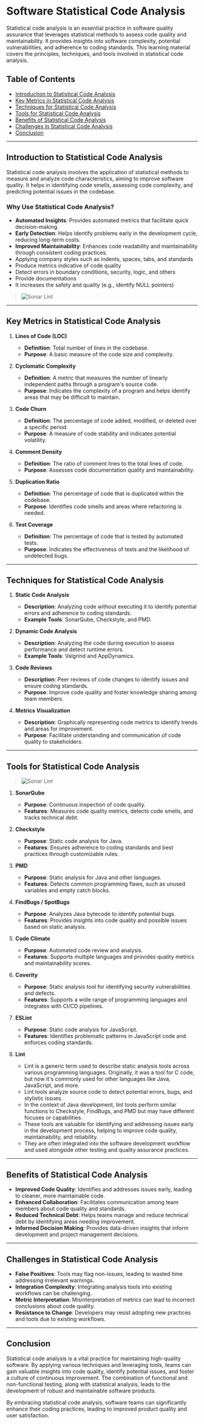 # Software Statistical Code Analysis

Statistical code analysis is an essential practice in software quality assurance that leverages statistical methods to assess code quality and maintainability. It provides insights into software complexity, potential vulnerabilities, and adherence to coding standards. This learning material covers the principles, techniques, and tools involved in statistical code analysis.

## Table of Contents
- [Introduction to Statistical Code Analysis](#introduction-to-statistical-code-analysis)
- [Key Metrics in Statistical Code Analysis](#key-metrics-in-statistical-code-analysis)
- [Techniques for Statistical Code Analysis](#techniques-for-statistical-code-analysis)
- [Tools for Statistical Code Analysis](#tools-for-statistical-code-analysis)
- [Benefits of Statistical Code Analysis](#benefits-of-statistical-code-analysis)
- [Challenges in Statistical Code Analysis](#challenges-in-statistical-code-analysis)
- [Conclusion](#conclusion)

---

## Introduction to Statistical Code Analysis

Statistical code analysis involves the application of statistical methods to measure and analyze code characteristics, aiming to improve software quality. It helps in identifying code smells, assessing code complexity, and predicting potential issues in the codebase.

### Why Use Statistical Code Analysis?

- **Automated Insights**: Provides automated metrics that facilitate quick decision-making.
- **Early Detection**: Helps identify problems early in the development cycle, reducing long-term costs.
- **Improved Maintainability**: Enhances code readability and maintainability through consistent coding practices.
- Applying company styles such as indents, spaces, tabs, and standards
- Produce metrics indicative of code quality 
- Detect errors in boundary conditions, security, logic, and others
- Provide documentations 
- It increases the safety and quality  (e.g., identify NULL pointers)

> ![Sonar Lint](/Images/sonarLint1.jpg)


---

## Key Metrics in Statistical Code Analysis

1. **Lines of Code (LOC)**
   - **Definition**: Total number of lines in the codebase.
   - **Purpose**: A basic measure of the code size and complexity.

2. **Cyclomatic Complexity**
   - **Definition**: A metric that measures the number of linearly independent paths through a program's source code.
   - **Purpose**: Indicates the complexity of a program and helps identify areas that may be difficult to maintain.

3. **Code Churn**
   - **Definition**: The percentage of code added, modified, or deleted over a specific period.
   - **Purpose**: A measure of code stability and indicates potential volatility.

4. **Comment Density**
   - **Definition**: The ratio of comment lines to the total lines of code.
   - **Purpose**: Assesses code documentation quality and maintainability.

5. **Duplication Ratio**
   - **Definition**: The percentage of code that is duplicated within the codebase.
   - **Purpose**: Identifies code smells and areas where refactoring is needed.

6. **Test Coverage**
   - **Definition**: The percentage of code that is tested by automated tests.
   - **Purpose**: Indicates the effectiveness of tests and the likelihood of undetected bugs.

---

## Techniques for Statistical Code Analysis

1. **Static Code Analysis**
   - **Description**: Analyzing code without executing it to identify potential errors and adherence to coding standards.
   - **Example Tools**: SonarQube, Checkstyle, and PMD.

2. **Dynamic Code Analysis**
   - **Description**: Analyzing the code during execution to assess performance and detect runtime errors.
   - **Example Tools**: Valgrind and AppDynamics.

3. **Code Reviews**
   - **Description**: Peer reviews of code changes to identify issues and ensure coding standards.
   - **Purpose**: Improve code quality and foster knowledge sharing among team members.

4. **Metrics Visualization**
   - **Description**: Graphically representing code metrics to identify trends and areas for improvement.
   - **Purpose**: Facilitate understanding and communication of code quality to stakeholders.

---

## Tools for Statistical Code Analysis


> ![Sonar Lint](/Images/checkStyle.jpg)

1. **SonarQube**
   - **Purpose**: Continuous inspection of code quality.
   - **Features**: Measures code quality metrics, detects code smells, and tracks technical debt.

2. **Checkstyle**
   - **Purpose**: Static code analysis for Java.
   - **Features**: Ensures adherence to coding standards and best practices through customizable rules.

3. **PMD**
   - **Purpose**: Static analysis for Java and other languages.
   - **Features**: Detects common programming flaws, such as unused variables and empty catch blocks.

4. **FindBugs / SpotBugs**
   - **Purpose**: Analyzes Java bytecode to identify potential bugs.
   - **Features**: Provides insights into code quality and possible issues based on static analysis.

5. **Code Climate**
   - **Purpose**: Automated code review and analysis.
   - **Features**: Supports multiple languages and provides quality metrics and maintainability scores.

6. **Coverity**
   - **Purpose**: Static analysis tool for identifying security vulnerabilities and defects.
   - **Features**: Supports a wide range of programming languages and integrates with CI/CD pipelines.

7. **ESLint**
   - **Purpose**: Static code analysis for JavaScript.
   - **Features**: Identifies problematic patterns in JavaScript code and enforces coding standards.
8. **Lint**
   - Lint is a generic term used to describe static analysis tools across various programming languages. Originally, it was a tool for C code, but now it's commonly used for other languages like Java, JavaScript, and more.
   - Lint tools analyze source code to detect potential errors, bugs, and stylistic issues.
   - In the context of Java development, lint tools perform similar functions to Checkstyle, FindBugs, and PMD but may have different focuses or capabilities.
   - These tools are valuable for identifying and addressing issues early in the development process, helping to improve code quality, maintainability, and reliability.
   - They are often integrated into the software development workflow and used alongside other testing and quality assurance practices.



---

## Benefits of Statistical Code Analysis

- **Improved Code Quality**: Identifies and addresses issues early, leading to cleaner, more maintainable code.
- **Enhanced Collaboration**: Facilitates communication among team members about code quality and standards.
- **Reduced Technical Debt**: Helps teams manage and reduce technical debt by identifying areas needing improvement.
- **Informed Decision Making**: Provides data-driven insights that inform development and project management decisions.

---

## Challenges in Statistical Code Analysis

- **False Positives**: Tools may flag non-issues, leading to wasted time addressing irrelevant warnings.
- **Integration Complexity**: Integrating analysis tools into existing workflows can be challenging.
- **Metric Interpretation**: Misinterpretation of metrics can lead to incorrect conclusions about code quality.
- **Resistance to Change**: Developers may resist adopting new practices and tools due to existing workflows.

---

## Conclusion

Statistical code analysis is a vital practice for maintaining high-quality software. By applying various techniques and leveraging tools, teams can gain valuable insights into code quality, identify potential issues, and foster a culture of continuous improvement. The combination of functional and non-functional testing, along with statistical analysis, leads to the development of robust and maintainable software products.

By embracing statistical code analysis, software teams can significantly enhance their coding practices, leading to improved product quality and user satisfaction.

